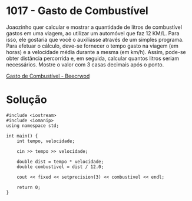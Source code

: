 # 1017 - Gasto de Combustível

Joaozinho quer calcular e mostrar a quantidade de litros de combustível gastos em uma viagem, ao utilizar um automóvel que faz 12 KM/L. Para isso, ele gostaria que você o auxiliasse através de um simples programa. Para efetuar o cálculo, deve-se fornecer o tempo gasto na viagem (em horas) e a velocidade média durante a mesma (em km/h). Assim, pode-se obter distância percorrida e, em seguida, calcular quantos litros seriam necessários. Mostre o valor com 3 casas decimais após o ponto.

[Gasto de Combustível - Beecrwod](https://www.beecrowd.com.br/judge/pt/problems/view/1017) 

# Solução 

```
#include <iostream>
#include <iomanip>
using namespace std;

int main() {
    int tempo, velocidade;

    cin >> tempo >> velocidade;

    double dist = tempo * velocidade;
    double combustivel = dist / 12.0;

    cout << fixed << setprecision(3) << combustivel << endl;

    return 0;
}
```